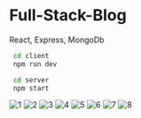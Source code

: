 # Full-Stack-Blog
 React, Express, MongoDb


```bash
 cd client
 npm run dev

 cd server
 npm start
```


 ![1](https://github.com/Vol4tile/Full-Stack-Blog/assets/104697209/33800e36-1637-44dd-904a-9677b375fd54)
![2](https://github.com/Vol4tile/Full-Stack-Blog/assets/104697209/cdf2fa28-62ae-49f9-820d-87eba6aa9b2c)
![3](https://github.com/Vol4tile/Full-Stack-Blog/assets/104697209/f62d4feb-19bb-4d9b-b0d2-61546afc6147)
![4](https://github.com/Vol4tile/Full-Stack-Blog/assets/104697209/25215c0a-ef80-44ee-96e6-e6320215dc37)
![5](https://github.com/Vol4tile/Full-Stack-Blog/assets/104697209/75922459-3986-4a00-83ad-779c2d9756fd)
![6](https://github.com/Vol4tile/Full-Stack-Blog/assets/104697209/80266a03-aa43-4da9-89ab-3d1ecb37dc54)
![7](https://github.com/Vol4tile/Full-Stack-Blog/assets/104697209/5509b1da-1626-4408-89e1-18b3edfdf261)
![8](https://github.com/Vol4tile/Full-Stack-Blog/assets/104697209/f2e1e305-92e4-4b32-b956-35739132c10b)

